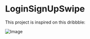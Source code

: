# LoginSignUpSwipe
This project is inspired on this dribbble:

![Image](https://cdn-images-1.medium.com/max/1600/1*yhn6D9_USNe0pm36T7OkfA.gif)
